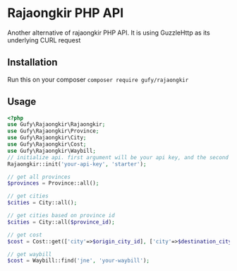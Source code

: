 # Rajaongkir PHP API

Another alternative of rajaongkir PHP API. It is using GuzzleHttp as its underlying CURL request

## Installation

Run this on your composer `composer require gufy/rajaongkir`

## Usage

```php
<?php
use Gufy\Rajaongkir\Rajaongkir;
use Gufy\Rajaongkir\Province;
use Gufy\Rajaongkir\City;
use Gufy\Rajaongkir\Cost;
use Gufy\Rajaongkir\Waybill;
// initialize api. first argument will be your api key, and the second one is your package
Rajaongkir::init('your-api-key', 'starter');

// get all provinces
$provinces = Province::all();

// get cities
$cities = City::all();

// get cities based on province id
$cities = City::all($province_id);

// get cost
$cost = Cost::get(['city'=>$origin_city_id], ['city'=>$destination_city], $weight, 'jne');

// get waybill
$cost = Waybill::find('jne', 'your-waybill');
```

